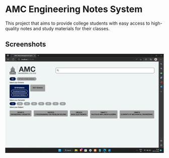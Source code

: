 # AMC Engineering Notes System

This project that aims to provide college students with easy access to high-quality notes and study materials for their classes. 

## Screenshots


![Screenshot 1 ](https://raw.githubusercontent.com/pallavicops/ise_notes/master/assets/Screenshot%20(8).png)

